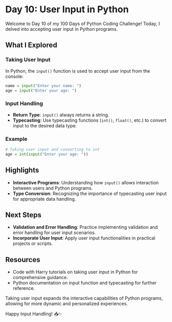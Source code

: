 # Day 10: User Input in Python

Welcome to Day 10 of my 100 Days of Python Coding Challenge! Today, I delved into accepting user input in Python programs.

## What I Explored

### Taking User Input
In Python, the `input()` function is used to accept user input from the console:
```python
name = input("Enter your name: ")
age = input("Enter your age: ")
```

### Input Handling
- **Return Type**: `input()` always returns a string.
- **Typecasting**: Use typecasting functions (`int()`, `float()`, etc.) to convert input to the desired data type.

### Example
```python
# Taking user input and converting to int
age = int(input("Enter your age: "))
```

## Highlights
- **Interactive Programs**: Understanding how `input()` allows interaction between users and Python programs.
- **Type Conversion**: Recognizing the importance of typecasting user input for appropriate data handling.

## Next Steps
- **Validation and Error Handling**: Practice implementing validation and error handling for user input scenarios.
- **Incorporate User Input**: Apply user input functionalities in practical projects or scripts.

## Resources
- Code with Harry tutorials on taking user input in Python for comprehensive guidance.
- Python documentation on input function and typecasting for further reference.

Taking user input expands the interactive capabilities of Python programs, allowing for more dynamic and personalized experiences.

Happy Input Handling! 📥✨
